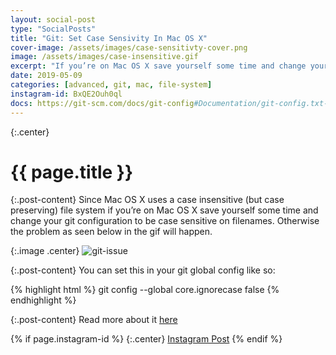 ```yaml
---
layout: social-post
type: "SocialPosts"
title: "Git: Set Case Sensivity In Mac OS X"
cover-image: /assets/images/case-sensitivty-cover.png
image: /assets/images/case-insensitive.gif
excerpt: "If you’re on Mac OS X save yourself some time and change your git configuration to be case sensitive on filenames"
date: 2019-05-09
categories: [advanced, git, mac, file-system]
instagram-id: BxQE2Ouh0ql
docs: https://git-scm.com/docs/git-config#Documentation/git-config.txt-coreignoreCase
---
```

{:.center}
# {{ page.title }}

{:.post-content}
Since Mac OS X uses a case insensitive (but case preserving) file system if you’re 
on Mac OS X save yourself some time and change your git configuration to be case 
sensitive on filenames. Otherwise the problem as seen below in the gif will happen.

{:.image .center}
![git-issue]({{page.image}})

{:.post-content}
You can set this in your git global config like so:

{% highlight html %}
git config --global core.ignorecase false
{% endhighlight %}

{:.post-content}
Read more about it <a href="{{page.docs}}" target="_blank">here</a>

{% if page.instagram-id %}
{:.center}
<a class="insta-link" href="https://www.instagram.com/p/{{page.instagram-id}}" target="_blank">Instagram Post</a>
{% endif %}
